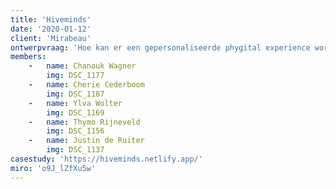 ```yaml
---
title: 'Hiveminds'
date: '2020-01-12'
client: 'Mirabeau'
ontwerpvraag: 'Hoe kan er een gepersonaliseerde phygital experience worden gecreëerd, die bijdraagt aan het verbeteren van de premium service in de fysieke Bijenkorf winkels?'
members:
    -   name: Chanouk Wagner
        img: DSC_1177
    -   name: Cherie Cederboom
        img: DSC_1187
    -   name: Ylva Wolter
        img: DSC_1169
    -   name: Thymo Rijneveld
        img: DSC_1156
    -   name: Justin de Ruiter
        img: DSC_1137
casestudy: 'https://hiveminds.netlify.app/'
miro: 'o9J_lZfXu5w'
---
```



